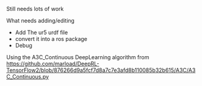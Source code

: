 Still needs lots of work 

What needs adding/editing 
  - Add The ur5 urdf file 
  - convert it into a ros package 
  - Debug 
  
 Using the A3C_Continuous DeepLearning algorithm from https://github.com/marload/DeepRL-TensorFlow2/blob/876266d9a5fcf7d8a7c7e3afd8b110085b32b615/A3C/A3C_Continuous.py 
